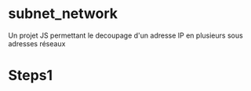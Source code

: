 # subnet_network
Un projet JS permettant le decoupage d'un adresse IP en plusieurs sous adresses réseaux
# Steps1
